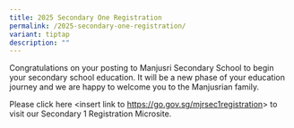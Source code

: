 ```yaml
---
title: 2025 Secondary One Registration
permalink: /2025-secondary-one-registration/
variant: tiptap
description: ""
---
```

<p>Congratulations on your posting to Manjusri Secondary School to begin
your secondary school education. It will be a new phase of your education
journey and we are happy to welcome you to the Manjusrian family.</p>
<p>Please click here &lt;insert link to <a href="https://go.gov.sg/mjrsec1registration" rel="noopener noreferrer nofollow" target="_blank">https://go.gov.sg/mjrsec1registration</a>&gt;
to visit our Secondary 1 Registration Microsite.</p>